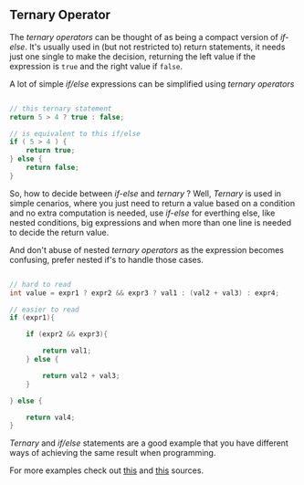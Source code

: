 ## Ternary Operator 

The _ternary operators_ can be thought of as being a compact version of  _if-else_. It's usually used in (but not restricted to) return statements, it needs just one single to make the decision, returning the left value if the expression is `true` and the right value if `false`.

A lot of simple _if/else_ expressions can be simplified using _ternary operators_

```java

// this ternary statement
return 5 > 4 ? true : false;

// is equivalent to this if/else
if ( 5 > 4 ) {
    return true;
} else {
    return false;
}
```

So, how to decide between _if-else_ and _ternary_ ? Well, _Ternary_ is used in simple cenarios, where you just need to return a value based on a condition and no extra computation is needed, use _if-else_ for everthing else, like nested conditions, big expressions and when more than one line is needed to decide the return value.

And don't abuse of nested _ternary operators_ as the expression becomes confusing, prefer nested if's to handle those cases.

```java

// hard to read
int value = expr1 ? expr2 && expr3 ? val1 : (val2 + val3) : expr4;

// easier to read
if (expr1){

    if (expr2 && expr3){

        return val1;
    } else {

        return val2 + val3;
    }

} else {

    return val4;
}

```

_Ternary_ and _if/else_ statements are a good example that you have different ways of achieving the same result when programming.


For more examples check out [this][ternary-operator-first] and [this][ternary-operator-second] sources.

[ternary-operator-first]: https://www.programiz.com/java-programming/ternary-operator
[ternary-operator-second]: https://www.baeldung.com/java-ternary-operator
